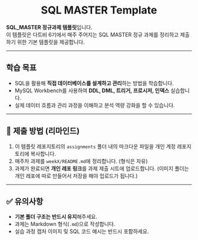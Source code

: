 <h1 align="center">SQL MASTER Template</h1>

**SQL_MASTER 정규과제 템플릿**입니다.  
이 템플릿은 다트비 6기에서 매주 주어지는 SQL MASTER 정규 과제를 정리하고 제출하기 위한 기본 템플릿을 제공합니다.  

---

## 학습 목표
- SQL을 활용해 **직접 데이터베이스를 설계하고 관리**하는 방법을 학습합니다.
- MySQL Workbench를 사용하여 **DDL, DML, 트리거, 프로시저, 인덱스** 실습합니다.
- 실제 데이터 흐름과 관리 과정을 이해하고 분석 역량 강화을 할 수 있습니다.

---

## 📂 제출 방법 (리마인드)
1. 이 템플릿 레포지토리의 `assignments` 폴더 내의 마크다운 파일을 개인 계정 레포지토리에 복사합니다.
2. 매주차 과제를 `weekX/README.md`에 정리합니다. (형식은 자유)
3. 과제가 완료되면 **개인 레포 링크**를 과제 제출 시트에 업로드합니다.
   (이미지 폴더는 개인 레포에 따로 만들어서 저장을 해야 업로드가 됩니다.)

---

## ✅ 유의사항
- **기본 폴더 구조는 반드시 유지**해주세요.  
- 과제는 Markdown 형식(`.md`)으로 작성합니다.  
- 실습 과정 캡처 이미지 및 SQL 코드 예시는 반드시 포함하세요.  
